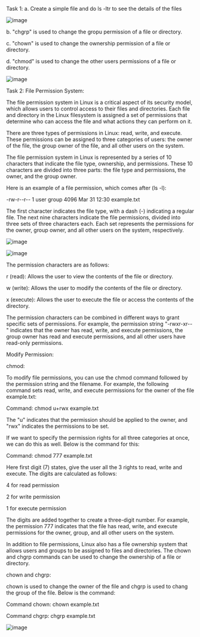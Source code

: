 Task 1:
a. Create a simple file and do ls -ltr to see the details of the files

![image](https://user-images.githubusercontent.com/99756745/228739148-d66cfdf3-efba-4140-8f93-a84c5c335a42.png)

b. "chgrp" is used to change the gropu permission of a file or directory.

c. "chown" is used to change the ownership permission of a file or directory.

d. "chmod" is used to change the other users permissions of a file or directory.

![image](https://user-images.githubusercontent.com/99756745/229983938-4509312b-b5ae-4ec6-8bb2-e0e526eb3224.png)


Task 2:
File Permission System:

The file permission system in Linux is a critical aspect of its security model, which allows users to control access to their files and directories. Each file and directory in the Linux filesystem is assigned a set of permissions that determine who can access the file and what actions they can perform on it.

There are three types of permissions in Linux: read, write, and execute. These permissions can be assigned to three categories of users: the owner of the file, the group owner of the file, and all other users on the system.

The file permission system in Linux is represented by a series of 10 characters that indicate the file type, ownership, and permissions. These 10 characters are divided into three parts: the file type and permissions, the owner, and the group owner.

Here is an example of a file permission, which comes after (ls -l):

-rw-r--r-- 1 user group 4096 Mar 31 12:30 example.txt

The first character indicates the file type, with a dash (-) indicating a regular file. The next nine characters indicate the file permissions, divided into three sets of three characters each. Each set represents the permissions for the owner, group owner, and all other users on the system, respectively.

![image](https://user-images.githubusercontent.com/99756745/229984590-5e53a683-4b62-4814-b723-5fc1a6433e2e.png)

![image](https://user-images.githubusercontent.com/99756745/229984655-40ab669f-10b3-48ba-82f8-6cf060b48cee.png)

The permission characters are as follows:

r (read): Allows the user to view the contents of the file or directory.

w (write): Allows the user to modify the contents of the file or directory.

x (execute): Allows the user to execute the file or access the contents of the directory.

The permission characters can be combined in different ways to grant specific sets of permissions. For example, the permission string "-rwxr-xr--" indicates that the owner has read, write, and execute permissions, the group owner has read and execute permissions, and all other users have read-only permissions.

Modify Permission:

chmod:

To modify file permissions, you can use the chmod command followed by the permission string and the filename. For example, the following command sets read, write, and execute permissions for the owner of the file example.txt:

Command: chmod u+rwx example.txt

The "u" indicates that the permission should be applied to the owner, and "rwx" indicates the permissions to be set.

If we want to specify the permission rights for all three categories at once, we can do this as well. Below is the command for this:

Command: chmod 777 example.txt

Here first digit (7) states, give the user all the 3 rights to read, write and execute. The digits are calculated as follows:

4 for read permission

2 for write permission

1 for execute permission

The digits are added together to create a three-digit number. For example, the permission 777 indicates that the file has read, write, and execute permissions for the owner, group, and all other users on the system.

In addition to file permissions, Linux also has a file ownership system that allows users and groups to be assigned to files and directories. The chown and chgrp commands can be used to change the ownership of a file or directory.

chown and chgrp:

chown is used to change the owner of the file and chgrp is used to chang the group of the file. Below is the command:

Command chown: chown <user name> example.txt

Command chgrp: chgrp <group name> example.txt
  
![image](https://user-images.githubusercontent.com/99756745/229984742-967fdd7f-bcf1-427d-b9cc-b403836f630c.png)



